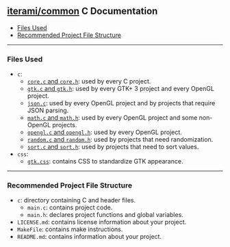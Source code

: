 [iterami/common](https://github.com/iterami/common) C Documentation
-------------------------------------------------------------------

* [Files Used](#files-used)
* [Recommended Project File Structure](#recommended-project-file-structure)

---

### Files Used
* `c`:
  * [`core.c` and `core.h`](https://github.com/iterami/Documentation.htm/blob/gh-pages/common/c/core.md): used by every C project.
  * [`gtk.c` and `gtk.h`](https://github.com/iterami/Documentation.htm/blob/gh-pages/common/c/gtk.md): used by every GTK+ 3 project and every OpenGL project.
  * [`json.c`](https://github.com/iterami/Documentation.htm/blob/gh-pages/common/c/json.md): used by every OpenGL project and by projects that require JSON parsing.
  * [`math.c` and `math.h`](https://github.com/iterami/Documentation.htm/blob/gh-pages/common/c/math.md): used by every OpenGL project and some non-OpenGL projects.
  * [`opengl.c` and `opengl.h`](https://github.com/iterami/Documentation.htm/blob/gh-pages/common/c/opengl.md): used by every OpenGL project.
  * [`random.c` and `random.h`](https://github.com/iterami/Documentation.htm/blob/gh-pages/common/c/random.md): used by projects that need randomization.
  * [`sort.c` and `sort.h`](https://github.com/iterami/Documentation.htm/blob/gh-pages/common/c/sort.md): used by projects that need to sort values.
* `css`:
  * [`gtk.css`](https://github.com/iterami/Documentation.htm/blob/gh-pages/common/css/gtk.md): contains CSS to standardize GTK appearance.

---

### Recommended Project File Structure
* `c`: directory containing C and header files.
  * `main.c`: contains project code.
  * `main.h`: declares project functions and global variables.
* `LICENSE.md`: contains license information about your project.
* `MakeFile`: contains make instructions.
* `README.md`: contains information about your project.
